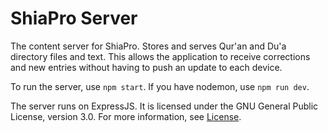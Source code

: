 # ShiaPro Server
The content server for ShiaPro. Stores and serves Qur'an and Du'a directory files and text. This allows the application to receive corrections and new entries without having to push an update to each device.

To run the server, use `npm start`. If you have nodemon, use `npm run dev`.

The server runs on ExpressJS. It is licensed under the GNU General Public License, version 3.0. For more information, see [License](LICENSE).

